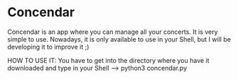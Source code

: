 # Concendar
Concendar is an app where you can manage all your concerts. It is very simple to use.
Nowadays, it is only available to use in your Shell, but I will be developing it to improve it ;)

HOW TO USE IT:
You have to get into the directory where you have it downloaded and type in your Shell --> 
python3 concendar.py
